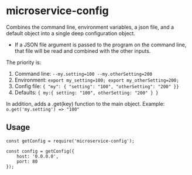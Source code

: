 # microservice-config

Combines the command line, environment variables, a json file, and a default
object into a single deep configuration object.

- If a JSON file argument is passed to the program on the command line, that
 file will be read and combined with the other inputs.

The priority is:

1. Command line: `--my.setting=100 --my.otherSetting=200`
2. Environment:  `export my_setting=100; export my_otherSetting=200;`
3. Config file:  `{ "my": { "setting": "100", "otherSetting": "200" }}`
4. Defaults:     `{ my:{ setting: "100", otherSetting: "200" } }`

In addition, adds a .get(key) function to the main object.
Example: `o.get('my.setting') => "100"`

## Usage

```
const getConfig = require('microservice-config');

const config = getConfig({
    host: '0.0.0.0',
    port: 80
});
```
